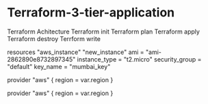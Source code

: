 # Terraform-3-tier-application

Terraform Achitecture 
Terraform init 
Terraform plan 
Terraform apply
Terraform destroy
Terrform write

resources "aws_instance" "new_instance"
ami = "ami-2862890e8732897345"
instance_type = "t2.micro"
security_group = "default"
key_name = "mumbai_key"


provider "aws" {
  region = var.region
  }

  provider "aws" {
    region = var.region
  }